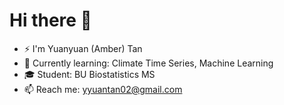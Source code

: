 # Hi there 👋

- ⚡ I'm Yuanyuan (Amber) Tan
- 🌱 Currently learning: Climate Time Series, Machine Learning
- 🎓 Student: BU Biostatistics MS
- 📫 Reach me: yyuantan02@gmail.com
